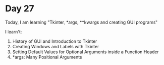 # Day 27

Today, I am learning "Tkinter, \*args, \*\*kwargs and creating GUI programs"

I learn't:

1. History of GUI and Introduction to Tkinter
2. Creating Windows and Labels with Tkinter
3. Setting Default Values for Optional Arguments inside a Function Header
4. \*args: Many Positional Arguments
